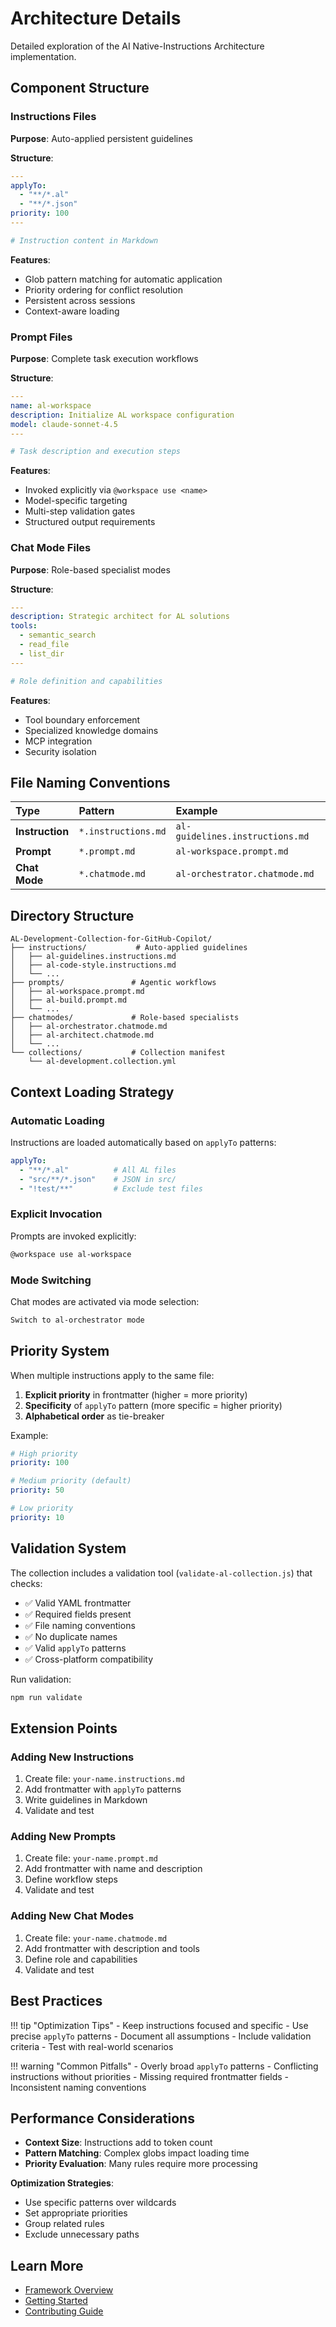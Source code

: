 # Architecture Details

Detailed exploration of the AI Native-Instructions Architecture implementation.

## Component Structure

### Instructions Files

**Purpose**: Auto-applied persistent guidelines

**Structure**:

```yaml
---
applyTo:
  - "**/*.al"
  - "**/*.json"
priority: 100
---

# Instruction content in Markdown
```

**Features**:

- Glob pattern matching for automatic application
- Priority ordering for conflict resolution
- Persistent across sessions
- Context-aware loading

### Prompt Files

**Purpose**: Complete task execution workflows

**Structure**:

```yaml
---
name: al-workspace
description: Initialize AL workspace configuration
model: claude-sonnet-4.5
---

# Task description and execution steps
```

**Features**:

- Invoked explicitly via `@workspace use <name>`
- Model-specific targeting
- Multi-step validation gates
- Structured output requirements

### Chat Mode Files

**Purpose**: Role-based specialist modes

**Structure**:

```yaml
---
description: Strategic architect for AL solutions
tools:
  - semantic_search
  - read_file
  - list_dir
---

# Role definition and capabilities
```

**Features**:

- Tool boundary enforcement
- Specialized knowledge domains
- MCP integration
- Security isolation

## File Naming Conventions

| Type | Pattern | Example |
|:-----|:--------|:--------|
| **Instruction** | `*.instructions.md` | `al-guidelines.instructions.md` |
| **Prompt** | `*.prompt.md` | `al-workspace.prompt.md` |
| **Chat Mode** | `*.chatmode.md` | `al-orchestrator.chatmode.md` |

## Directory Structure

```
AL-Development-Collection-for-GitHub-Copilot/
├── instructions/           # Auto-applied guidelines
│   ├── al-guidelines.instructions.md
│   ├── al-code-style.instructions.md
│   └── ...
├── prompts/               # Agentic workflows
│   ├── al-workspace.prompt.md
│   ├── al-build.prompt.md
│   └── ...
├── chatmodes/             # Role-based specialists
│   ├── al-orchestrator.chatmode.md
│   ├── al-architect.chatmode.md
│   └── ...
└── collections/           # Collection manifest
    └── al-development.collection.yml
```

## Context Loading Strategy

### Automatic Loading

Instructions are loaded automatically based on `applyTo` patterns:

```yaml
applyTo:
  - "**/*.al"          # All AL files
  - "src/**/*.json"    # JSON in src/
  - "!test/**"         # Exclude test files
```

### Explicit Invocation

Prompts are invoked explicitly:

```bash
@workspace use al-workspace
```

### Mode Switching

Chat modes are activated via mode selection:

```bash
Switch to al-orchestrator mode
```

## Priority System

When multiple instructions apply to the same file:

1. **Explicit priority** in frontmatter (higher = more priority)
2. **Specificity** of `applyTo` pattern (more specific = higher priority)
3. **Alphabetical order** as tie-breaker

Example:

```yaml
# High priority
priority: 100

# Medium priority (default)
priority: 50

# Low priority
priority: 10
```

## Validation System

The collection includes a validation tool (`validate-al-collection.js`) that checks:

- ✅ Valid YAML frontmatter
- ✅ Required fields present
- ✅ File naming conventions
- ✅ No duplicate names
- ✅ Valid `applyTo` patterns
- ✅ Cross-platform compatibility

Run validation:

```bash
npm run validate
```

## Extension Points

### Adding New Instructions

1. Create file: `your-name.instructions.md`
2. Add frontmatter with `applyTo` patterns
3. Write guidelines in Markdown
4. Validate and test

### Adding New Prompts

1. Create file: `your-name.prompt.md`
2. Add frontmatter with name and description
3. Define workflow steps
4. Validate and test

### Adding New Chat Modes

1. Create file: `your-name.chatmode.md`
2. Add frontmatter with description and tools
3. Define role and capabilities
4. Validate and test

## Best Practices

!!! tip "Optimization Tips"
    - Keep instructions focused and specific
    - Use precise `applyTo` patterns
    - Document all assumptions
    - Include validation criteria
    - Test with real-world scenarios

!!! warning "Common Pitfalls"
    - Overly broad `applyTo` patterns
    - Conflicting instructions without priorities
    - Missing required frontmatter fields
    - Inconsistent naming conventions

## Performance Considerations

- **Context Size**: Instructions add to token count
- **Pattern Matching**: Complex globs impact loading time
- **Priority Evaluation**: Many rules require more processing

**Optimization Strategies**:

- Use specific patterns over wildcards
- Set appropriate priorities
- Group related rules
- Exclude unnecessary paths

## Learn More

- [Framework Overview](overview.md)
- [Getting Started](../getting-started.md)
- [Contributing Guide](../CONTRIBUTING.md)
